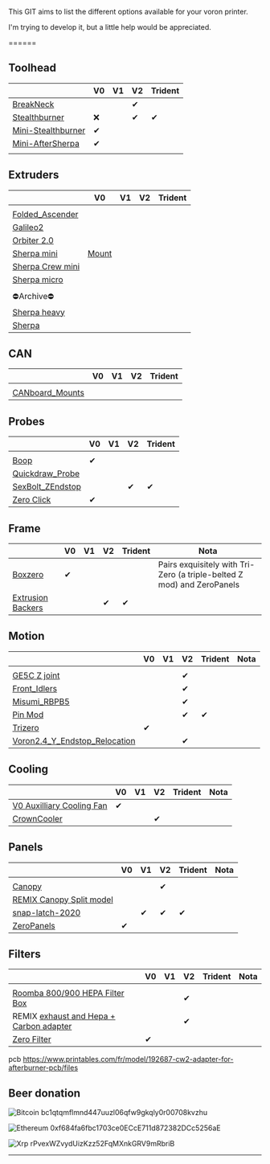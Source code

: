 This GIT aims to list the different options available for your voron printer.

I'm trying to develop it, but a little help would be appreciated.



======

Toolhead
------

|   | V0 | V1 | V2 | Trident |
|---|---|---|---|---|
|  [BreakNeck](https://github.com/leddhedd/BreakNeck)  |   |   | ✔  |   |
| [Stealthburner](Stealthburner.md) | ❌ |   | ✔ | ✔  |
| [Mini-Stealthburner](Mini-Stealthburner.md) |  ✔ |   |   |   | |   |   |   |   |
| [Mini-AfterSherpa](https://github.com/PrintersForAnts/Mini-AfterSherpa) |  ✔ |   |   |   |
|   |   |   |   |   |

Extruders
------
|   | V0 | V1 | V2 | Trident |
|---|---|---|---|---|
|   |   |   |   |   |
| [Folded_Ascender](https://github.com/Annex-Engineering/Folded_Ascender-Extruder/tree/master)  |   |   |   |   |
| [Galileo2](https://github.com/JaredC01/Galileo2) |   |   |   |   |
| [Orbiter 2.0](https://www.thingiverse.com/thing:5168611/files) |   |   |   |   |
| [Sherpa mini](https://github.com/Annex-Engineering/Sherpa_Mini-Extruder/tree/master) | [Mount](https://www.printables.com/fr/model/169127-voron-0-sherpa-mini-mount)  |   |   |   |
| [Sherpa Crew mini](https://github.com/jrlomas/Sherpa-Crew-Mini)  |   |   |   |   |
| [Sherpa micro](https://github.com/Annex-Engineering/Sherpa_Micro-Extruder) |   |   |   |   |
|   |   |   |   |   |
| ⛔Archive⛔ |   |   |   |   |
| [Sherpa heavy](https://github.com/Annex-Engineering/Sherpa_Heavy-Extruder) |   |   |   |   |
| [Sherpa](https://github.com/Annex-Engineering/Sherpa-Extruder)  |   |   |   |   |

CAN
------
|   | V0 | V1 | V2 | Trident |
|---|---|---|---|---|
|  |  |   |  |   |
| [CANboard_Mounts](https://github.com/KayosMaker/CANboard_Mounts) |  |   |  |   |


Probes
------
|   | V0 | V1 | V2 | Trident |
|---|---|---|---|---|
|  |  |   |  |   |
| [Boop](https://github.com/PrintersForAnts/Boop) | ✔ |   |  |   |
| [Quickdraw_Probe](https://github.com/Annex-Engineering/Quickdraw_Probe)  |   |   |   |   |
| [SexBolt_ZEndstop](https://github.com/VoronDesign/VoronUsers/tree/master/printer_mods/hartk1213/Voron2.4_SexBolt_ZEndstop) |  |   | ✔ |  ✔ |
| [Zero Click](https://github.com/zruncho3d/ZeroClick) | ✔ |   |  |   |


Frame
------
|   | V0 | V1 | V2 | Trident | Nota |
|---|---|---|---|---|---|
| [Boxzero](https://github.com/zruncho3d/BoxZero) | ✔ |   |  |   | Pairs exquisitely with Tri-Zero (a triple-belted Z mod) and ZeroPanels |
|  [Extrusion Backers](https://github.com/VoronDesign/VoronUsers/tree/master/printer_mods/whoppingpochard/extrusion_backers) |   |   |  ✔ | ✔ |


Motion
------
|   | V0 | V1 | V2 | Trident | Nota |
|---|---|---|---|---|---|
|  |  |   |  |   |
| [GE5C Z joint](https://github.com/VoronDesign/VoronUsers/tree/master/printer_mods/hartk1213/Voron2.4_GE5C) |  |   | ✔ |   |
| [Front_Idlers](https://github.com/Ramalama2/Voron-2-Mods/tree/main/Front_Idlers) |  |   | ✔ |   |
| [Misumi_RBPB5](https://github.com/Ramalama2/Voron-2-Mods/tree/main/Misumi_RBPB5) |  |   | ✔ |   |
| [Pin Mod](https://github.com/VoronDesign/VoronUsers/tree/master/printer_mods/hartk1213/Voron2.4_Trident_Pins_Mod)  |   |   | ✔  | ✔ |
| [Trizero](https://github.com/zruncho3d/tri-zero) | ✔ |   |  |   |  |
| [Voron2.4_Y_Endstop_Relocation](https://github.com/VoronDesign/VoronUsers/tree/master/printer_mods/hartk1213/Voron2.4_Y_Endstop_Relocation) |  |   | ✔ |   |

Cooling
------
|   | V0 | V1 | V2 | Trident | Nota |
|---|---|---|---|---|---|
| [V0 Auxilliary Cooling Fan](https://github.com/JackJack3231/V0-Auxilliary-Fan) | ✔  |   |  |   |
| [CrownCooler](https://github.com/sneakytreesnake/CrownCooler) |  |   | ✔ |   |

Panels
------
|   | V0 | V1 | V2 | Trident | Nota |
|---|---|---|---|---|---|
|  |  |   |  |   |
| [Canopy](https://www.printables.com/fr/model/568090-voron-24-canopy) |  |   | ✔ |   |
| [REMIX Canopy Split model](https://www.printables.com/fr/model/594894-voron-24-trident-canopy-top-hat-remix-split-model-/files) |  |   |  |   |
| [snap-latch-2020](https://github.com/VoronDesign/VoronUsers/tree/master/printer_mods/richardjm/snap-latch-2020) |  | ✔ | ✔ | ✔  |
| [ZeroPanels](https://github.com/zruncho3d/ZeroPanels) | ✔ |   |  |   |  |

Filters
------
|   | V0 | V1 | V2 | Trident | Nota |
|---|---|---|---|---|---|
|  |  |   |  |   |
| [Roomba 800/900 HEPA Filter Box](https://www.printables.com/fr/model/551032-voron-24-roomba-800900-hepa-filter-box)  |  |   | ✔ |   |
| REMIX [exhaust and Hepa + Carbon adapter](https://www.printables.com/fr/model/582998-voron-24-exhaust-and-hepa-carbon-adapter) |  |   | ✔ |   |
| [Zero Filter](https://github.com/zruncho3d/zerofilter) | ✔ |   |  |   |  |

pcb
https://www.printables.com/fr/model/192687-cw2-adapter-for-afterburner-pcb/files



## Beer donation

![Bitcoin](https://img.shields.io/badge/Bitcoin-000?style=for-the-badge&logo=bitcoin&logoColor=white) bc1qtqmflmnd447uuzl06qfw9gkqly0r00708kvzhu

![Ethereum](https://img.shields.io/badge/Ethereum-3C3C3D?style=for-the-badge&logo=Ethereum&logoColor=white) 0xf684fa6fbc1703ce0ECcE711d872382DCc5256aE

![Xrp](https://img.shields.io/badge/Xrp-black?style=for-the-badge&logo=xrp&logoColor=white) rPvexWZvydUizKzz52FqMXnkGRV9mRbriB

---
